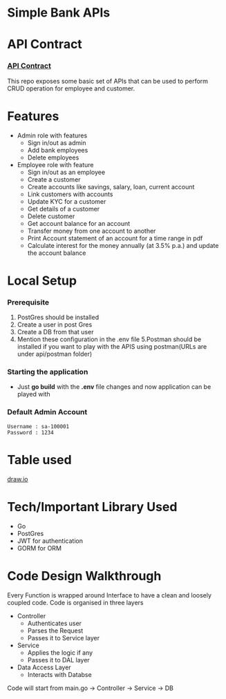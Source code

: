 # Simple Bank APIs

# API Contract 
###  [API Contract](https://goyalayush57.github.io/swaggerTemplate/)

This repo exposes some basic set of APIs that can be used to perform CRUD operation for employee and customer.
# Features
- Admin role with features
    - Sign in/out as admin
    - Add bank employees
    - Delete employees
- Employee role with feature
    - Sign in/out as an employee
    - Create a customer
    - Create accounts like savings, salary, loan, current account
    - Link customers with accounts
    - Update KYC for a customer
    - Get details of a customer
    - Delete customer
    - Get account balance for an account
    - Transfer money from one account to another
    - Print Account statement of an account for a time range in pdf
    - Calculate interest for the money annually (at 3.5% p.a.) and update the account balance

# Local Setup
### Prerequisite
1. PostGres should be installed
2. Create a user in post Gres
3. Create a DB from that user
4. Mention these configuration in the .env file
5.Postman should be installed if you want to play with the APIS using postman(URLs are under api/postman folder)

### Starting the application
- Just **go build** with the **.env** file changes and now application can be played with

### Default Admin Account
    Username : sa-100001
    Password : 1234

# Table used
[draw.io](Draw.io)

# Tech/Important Library Used
- Go
- PostGres
- JWT for authentication
- GORM for ORM

# Code Design Walkthrough
Every Function is wrapped around Interface to have a clean and loosely coupled code.
Code is organised in three layers
- Controller
    - Authenticates user
    - Parses the Request
    - Passes it to Service layer
- Service
    - Applies the logic if any
    - Passes it to DAL layer
- Data Access Layer
    - Interacts with Databse

Code will start from main.go -> Controller -> Service -> DB

